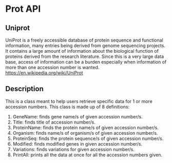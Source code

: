 # Prot API

## Uniprot

UniProt is a freely accessible database of protein sequence and functional information, many entries being derived from genome sequencing projects. It contains a large amount of information about the biological function of proteins derived from the research literature.
Since this is a very large data base, access of information can be a burden especially when information of more than one accession number is wanted.  
https://en.wikipedia.org/wiki/UniProt

## Description
This is a class meant to help users retrieve specific data for 1 or more accession numbers.
This class is made up of 8 definitions:

1.	GeneName: finds gene name/s of given accession number/s.
2.	Title: finds title of accession number/s.
3.	ProteinName: finds the protein name/s of given accession number/s.
4.	Organism: finds name/s of organism/s of given accession number/s.
5.	ProteinSeq: finds the protein sequence/s of given accession number/s.
6.	Modified: finds modified genes in given accession number/s.
7.	Variations: finds variations for given accession number/s.
8.	PrintAll: prints all the data at once for all the accession numbers given.

